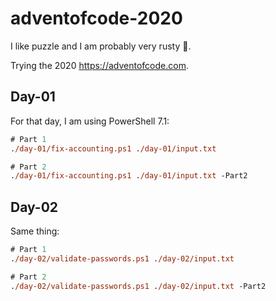 # adventofcode-2020

I like puzzle and I am probably very rusty 🧠.

Trying the 2020 https://adventofcode.com.

## Day-01

For that day, I am using PowerShell 7.1:

``` ps
# Part 1
./day-01/fix-accounting.ps1 ./day-01/input.txt

# Part 2
./day-01/fix-accounting.ps1 ./day-01/input.txt -Part2
```

## Day-02

Same thing:

``` ps
# Part 1
./day-02/validate-passwords.ps1 ./day-02/input.txt

# Part 2
./day-02/validate-passwords.ps1 ./day-02/input.txt -Part2
```